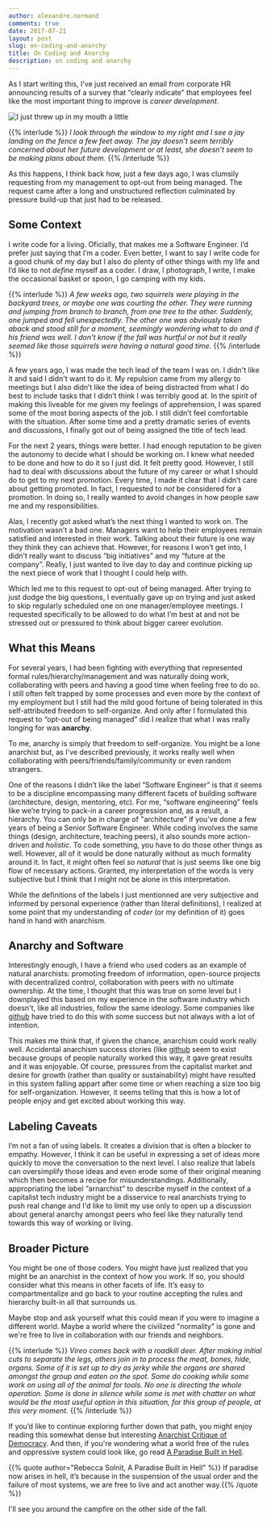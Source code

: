 ```yaml
---
author: alexandre.normand
comments: true
date: 2017-07-21
layout: post
slug: on-coding-and-anarchy
title: On Coding and Anarchy
description: on coding and anarchy
---
```


As I start writing this, I’ve just received an email from corporate HR announcing results of a survey that “clearly indicate” that employees feel like the most important thing to improve is _career development_. 

![I just threw up in my mouth a little](https://media.makeameme.org/created/i-just-threw.jpg)

{{% interlude %}} *I look through the window to my right and I see a jay landing on the fence a few feet away. The jay doesn't seem terribly concerned about her future development or at least, she doesn't seem to be making plans about them.* {{% /interlude %}} 

As this happens, I think back how, just a few days ago, I was clumsily requesting from my management to opt-out from being managed. The request came after a long and unstructured reflection culminated by pressure build-up that just had to be released. 

## Some Context
I write code for a living. Oficially, that makes me a Software Engineer. I’d prefer just saying that I’m a coder. Even better, I want to say I write code for a good chunk of my day but I also do plenty of other things with my life and I’d like to not _define_ myself as a coder. I draw, I photograph, I write, I make the occasional basket or spoon, I go camping with my kids. 

{{% interlude %}} *A few weeks ago, two squirrels were playing in the backyard trees, or maybe one was courting the other. They were running and jumping from branch to branch, from one tree to the other. Suddenly, one jumped and fell unexpectedly. The other one was obviously taken aback and stood still for a moment, seemingly wondering what to do and if his friend was well. I don't know if the fall was hurtful or not but it really seemed like those squirrels were having a natural good time.* {{% /interlude %}} 
 
A few years ago, I was made the tech lead of the team I was on. I didn't like it and said I didn't want to do it. My repulsion came from my allergy to meetings but I also didn’t like the idea of being distracted from what I do best to include tasks that I didn’t think I was terribly good at. In the spirit of making this liveable for me given my feelings of apprehension, I was spared some of the most boring aspects of the job. I still didn’t feel comfortable with the situation. After some time and a pretty dramatic series of events and discussions, I finally got out of being assigned the title of tech lead. 

For the next 2 years, things were better. I had enough reputation to be given the autonomy to decide what I should be working on. I knew what needed to be done and how to do it so I just did. It felt pretty good. However, I still had to deal with discussions about the future of my career or what I should do to get to my next promotion. Every time, I made it clear that I didn’t care about getting promoted. In fact, I requested to *not* be considered for a promotion. In doing so, I really wanted to avoid changes in how people saw me and my responsibilities. 

Alas, I recently got asked what’s the next thing I wanted to work on. The motivation wasn’t a bad one. Managers want to help their employees remain satisfied and interested in their work. Talking about their future is one way they think they can achieve that. However, for reasons I won’t get into, I didn’t really want to discuss “big initiatives” and my “future at the company”. Really, I just wanted to live day to day and continue picking up the next piece of work that I thought I could help with.  

Which led me to this request to opt-out of being managed. After trying to just dodge the big questions, I eventually gave up on trying and just asked to skip regularly scheduled one on one manager/employee meetings. I requested specifically to be allowed to do what I’m best at and not be stressed out or pressured to think about bigger career evolution. 

## What this Means
For several years, I had been fighting with everything that represented formal rules/hierarchy/management and was naturally doing work, collaborating with peers and having a good time when feeling free to do so. I still often felt trapped by some processes and even more by the context of my employment but I still had the mild good fortune of being tolerated in this  self-attributed freedom to self-organize. And only after I formulated this request to “opt-out of being managed” did I realize that what I was really longing for was **anarchy**. 

To me, anarchy is simply that freedom to self-organize. You might be a lone anarchist but, as I've described previously, it works really well when collaborating with peers/friends/family/community or even random strangers.

One of the reasons I didn’t like the label “Software Engineer” is that it seems to be a discipline encompassing many different facets of building software (architecture, design, mentoring, etc). For me, “software engineering” feels like we’re trying to pack-in a career progression and, as a result, a hierarchy. You can only be in charge of "architecture" if you've done a few years of being a Senior Software Engineer. While coding involves the same things (design, architecture, teaching peers), it also sounds more action-driven and _holistic_. To code something, you have to do those other things as well. However, all of it would be done naturally without as much formality around it. In fact, it might often feel *so natural* that is just seems like one big flow of necessary actions. Granted, my interpretation of the words is very subjective but I think that I might not be alone in this interpretation. 

While the definitions of the labels I just mentionned are very subjective and informed by personal experience (rather than literal definitions), I realized at some point that my understanding of *coder* (or my definition of it) goes hand in hand with anarchism. 

## Anarchy and Software
Interestingly enough, I have a friend who used coders as an example of natural anarchists: promoting freedom of information, open-source projects with decentralized control, collaboration with peers with no ultimate ownership. At the time, I thought that this was true on some level but I downplayed this based on my experience in the software industry which doesn't, like all industries,  follow the same ideology. Some companies like [github](https://github.com) have tried to do this with some success but not always with a lot of intention. 

This makes me think that, if given the chance, anarchism could work really well. Accidental anarchism success stories (like [github](https://github.com) seem to exist because groups of people naturally worked this way, it gave great results and it was enjoyable. Of course, pressures from the capitalist market and desire for growth (rather than quality or sustainability) might have resulted in this system falling appart after some time or when reaching a size too big for self-organization. However, it seems telling that this is how a lot of people enjoy and get excited about working this way.

## Labeling Caveats
I’m not a fan of using labels. It creates a division that is often a blocker to empathy. However, I think it can be useful in expressing a set of ideas more quickly to move the conversation to the next level. I also realize that labels can oversimplify those ideas and even erode some of their original meaning which then becomes a recipe for misunderstandings. Additionally, appropriating the label “arnarchist” to describe myself in the context of a capitalist tech industry might be a disservice to real anarchists trying to push real change and I'd like to limit my use only to open up a discussion about general anarchy amongst peers who feel like they naturally tend towards this way of working or living.

## Broader Picture
You might be one of those coders. You might have just realized that you might be an anarchist in the context of how you work. If so, you should consider what this means in other facets of life. It’s easy to compartmentalize and go back to your routine accepting the rules and hierarchy built-in all that surrounds us. 

Maybe stop and ask yourself what this could mean if you were to imagine a different world. Maybe a world where the civilized "normality" is gone and we're free to live in collaboration with our friends and neighbors. 

{{% interlude %}} *Vireo comes back with a roadkill deer. After making initial cuts to separate the legs, others join in to process the meat, bones, hide, organs. Some of it is set up to dry as jerky while the organs are shared amongst the group and eaten on the spot. Some do cooking while some work on using all of the animal for tools. No one is directing the whole operation. Some is done in silence while some is met with chatter on what would be the most useful option in this situation, for this group of people, at this very moment.* {{% /interlude %}} 

If you’d like to continue exploring further down that path, you might enjoy reading this somewhat dense but interesting [Anarchist Critique of Democracy](https://theanarchistlibrary.org/library/moxie-marlinspike-and-windy-hart-audio-anarchy-radio-an-anarchist-critique-of-democracy). And then, if you're wondering what a world free of the rules and oppressive system could look like, go read [A Paradise Built in Hell](https://www.amazon.com/gp/aw/d/0143118072/ref=mp_s_a_1_1?ie=UTF8&qid=1500095661&sr=8-1&pi=AC_SX236_SY340_QL65&keywords=a+paradise+built+in+hell&dpPl=1&dpID=51d-nXEdFYL&ref=plSrch). 

{{% quote author="Rebecca Solnit, A Paradise Built in Hell" %}}
If paradise now arises in hell, it’s because in the suspension of the usual order and the failure of most systems, we are free to live and act another way.{{% /quote %}}

I'll see you around the campfire on the other side of the fall.
